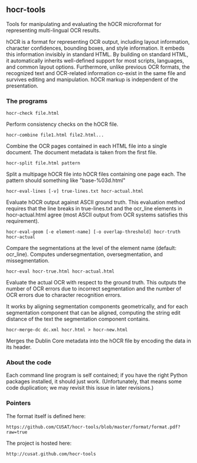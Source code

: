 ## hocr-tools

Tools for manipulating and evaluating the hOCR microformat for
representing multi-lingual OCR results.

hOCR is a format for representing OCR output, including layout
information, character confidences, bounding boxes, and style
information. It embeds this information invisibly in standard HTML. By
building on standard HTML, it automatically inherits well-defined support
for most scripts, languages, and common layout options. Furthermore,
unlike previous OCR formats, the recognized text and OCR-related
information co-exist in the same file and survives editing and
manipulation. hOCR markup is independent of the presentation.

### The programs

    hocr-check file.html
	
Perform consistency checks on the hOCR file.

    hocr-combine file1.html file2.html...

Combine the OCR pages contained in each HTML file into a single document.
The document metadata is taken from the first file.

    hocr-split file.html pattern 
    
Split a multipage hOCR file into hOCR files containing one page each.
The pattern should something like "base-%03d.html"

    hocr-eval-lines [-v] true-lines.txt hocr-actual.html 

Evaluate hOCR output against ASCII ground truth.  This evaluation method
requires that the line breaks in true-lines.txt and the ocr_line elements
in hocr-actual.html agree (most ASCII output from OCR systems satisfies this
requirement).

    hocr-eval-geom [-e element-name] [-o overlap-threshold] hocr-truth hocr-actual
    
Compare the segmentations at the level of the element name (default: ocr_line).
Computes undersegmentation, oversegmentation, and missegmentation.

    hocr-eval hocr-true.html hocr-actual.html    
    
Evaluate the actual OCR with respect to the ground truth.  This outputs
the number of OCR errors due to incorrect segmentation and the number
of OCR errors due to character recognition errors.

It works by aligning segmentation components geometrically, and for each
segmentation component that can be aligned, computing the string edit distance
of the text the segmentation component contains.

    hocr-merge-dc dc.xml hocr.html > hocr-new.html 
    
Merges the Dublin Core metadata into the hOCR file by encoding the data in its header.

### About the code

Each command line program is self contained; if you have the right
Python packages installed, it should just work.  (Unfortunately, that
means some code duplication; we may revisit this issue in later
revisions.)

### Pointers

The format itself is defined here:

    https://github.com/CUSAT/hocr-tools/blob/master/format/format.pdf?raw=true

The project is hosted here:

    http://cusat.github.com/hocr-tools

